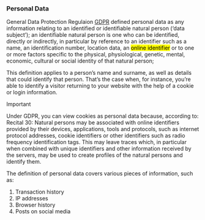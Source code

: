 ### Personal Data

General Data Protection Regulaion [GDPR](https://gdpr-info.eu/) defined personal data as any information relating to an identified or identifiable natural person (‘data subject’); an identifiable natural person is one who can be identified, directly or indirectly, in particular by reference to an identifier such as a name, an identification number, location data, an <mark>online identifier</mark> or to one or more factors specific to the physical, physiological, genetic, mental, economic, cultural or social identity of that natural person;

This definition applies to a person’s name and surname, as well as details that could identify that person. That’s the case when, for instance, you’re able to identify a visitor returning to your website with the help of a cookie or login information.

> [!IMPORTANT]
> Under GDPR, you can view cookies as personal data because, according to: Recital 30:
> Natural persons may be associated with online identifiers provided by their devices, applications, tools and protocols, such as internet protocol addresses, cookie identifiers or other identifiers such as radio frequency identification tags. This may leave traces which, in particular when combined with unique identifiers and other information received by the servers, may be used to create profiles of the natural persons and identify them.

The definition of personal data covers various pieces of information, such as:

1. Transaction history
2. IP addresses
3. Browser history
4. Posts on social media